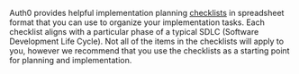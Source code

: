 Auth0 provides helpful implementation planning [checklists](/architecture-scenarios/checklists) in spreadsheet format that you can use to organize your implementation tasks. Each checklist aligns with a particular phase of a typical SDLC (Software Development Life Cycle). Not all of the items in the checklists will apply to you, however we recommend that you use the checklists as a starting point for planning and implementation.